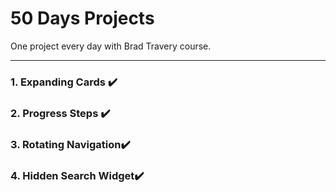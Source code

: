 # 50 Days Projects

One project every day with Brad Travery course.

---

### 1. Expanding Cards ✔️

### 2. Progress Steps ✔️

### 3. Rotating Navigation✔️

### 4. Hidden Search Widget✔️
